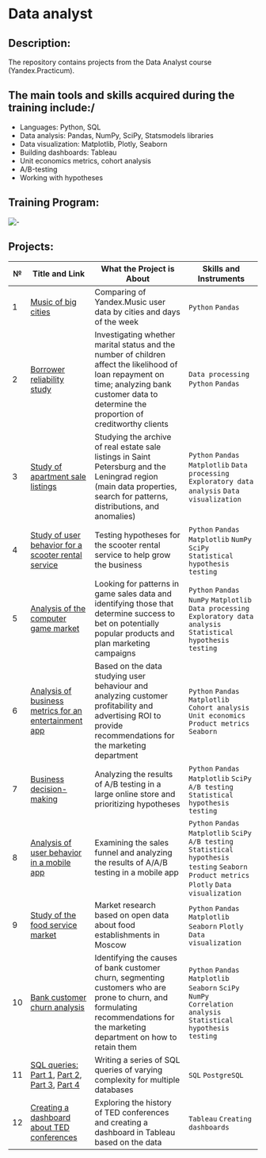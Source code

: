 # Data analyst

## Description:
The repository contains projects from the Data Analyst course (Yandex.Practicum).

## The main tools and skills acquired during the training include:/
- Languages: Python, SQL
- Data analysis: Pandas, NumPy, SciPy, Statsmodels libraries
- Data visualization: Matplotlib, Plotly, Seaborn
- Building dashboards: Tableau
- Unit economics metrics, cohort analysis
- А/В-testing
- Working with hypotheses

## Training Program:
![-](Certificate_Lapidus_A_eng.png)

## Projects:
| №| Title and Link | What the Project is About                                                   | Skills and Instruments           |  
|-----------|-------------------|------------------------------------------------------------------|-----------------------------------|
|1              |[Music of big cities](Project_1_music_analysis/)|Comparing of Yandex.Music user data by cities and days of the week|`Python` `Pandas`|
|2              |[Borrower reliability study](Project_2_bank_analysis/)|Investigating whether marital status and the number of children affect the likelihood of loan repayment on time; analyzing bank customer data to determine the proportion of creditworthy clients|`Data processing` `Python` `Pandas`|
|3              |[Study of apartment sale listings](Project_3_real_estate_analysis/)|Studying the archive of real estate sale listings in Saint Petersburg and the Leningrad region (main data properties, search for patterns, distributions, and anomalies)|`Python` `Pandas` `Matplotlib` `Data processing` `Exploratory data analysis` `Data visualization`|
|4              |[Study of user behavior for a scooter rental service](Project_4_rent_service_analysis/)|Testing hypotheses for the scooter rental service to help grow the business| `Python` `Pandas` `Matplotlib` `NumPy` `SciPy` `Statistical hypothesis testing`|
|5              |[Analysis of the computer game market](Project_5_games_analysis/)|Looking for patterns in game sales data and identifying those that determine success to bet on potentially popular products and plan marketing campaigns|`Python` `Pandas` `NumPy` `Matplotlib` `Data processing` `Exploratory data analysis` `Statistical hypothesis testing`|
|6              |[Analysis of business metrics for an entertainment app](Project_6_app_analysis/)|Based on the data studying user behaviour and analyzing customer profitability and advertising ROI to provide recommendations for the marketing department|`Python` `Pandas` `Matplotlib` `Cohort analysis` `Unit economics` `Product metrics` `Seaborn`|
|7              |[Business decision-making](Project_7_AB_test/)|Analyzing the results of A/B testing in a large online store and prioritizing hypotheses|`Python` `Pandas` `Matplotlib` `SciPy` `A/B testing` `Statistical hypothesis testing`|
|8             |[Analysis of user behavior in a mobile app](Project_8_mobapp_design/)|Examining the sales funnel and analyzing the results of A/A/B testing in a mobile app|`Python` `Pandas` `Matplotlib` `SciPy` `A/B testing` `Statistical hypothesis testing` `Seaborn` `Product metrics` `Plotly` `Data visualization`|
|9             |[Study of the food service market](Project_9_Moscow_places)|Market research based on open data about food establishments in Moscow|`Python` `Pandas` `Matplotlib` `Seaborn` `Plotly` `Data visualization`|
|10             |[Bank customer churn analysis](Project_10_bank_analysis/)|Identifying the causes of bank customer churn, segmenting customers who are prone to churn, and formulating recommendations for the marketing department on how to retain them|`Python` `Pandas` `Matplotlib` `Seaborn` `SciPy` `NumPy` `Correlation analysis` `Statistical hypothesis testing`|
|11              |[SQL queries: Part 1](SQL_queries_Part_1/), [Part 2](SQL_queries_Part_2/), [Part 3](SQL_queries_Part_3/), [Part 4](SQL_queries_Part_4/)|Writing a series of SQL queries of varying complexity for multiple databases|`SQL` `PostgreSQL`|
|12             |[Creating a dashboard about TED conferences](https://public.tableau.com/app/profile/anastasiia.lapidus/viz/TED_conderence_paramete_analysis_Lapidus_A__eng/AnalysisofTEDConferenceParameters)|Exploring the history of TED conferences and creating a dashboard in Tableau based on the data|`Tableau` `Creating dashboards`|
